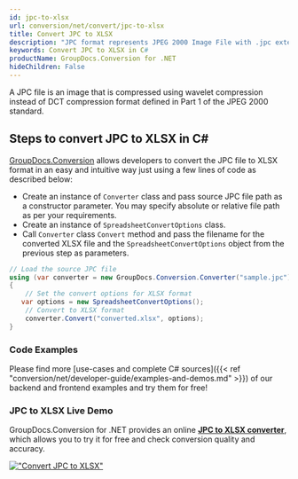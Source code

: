```yaml
---
id: jpc-to-xlsx
url: conversion/net/convert/jpc-to-xlsx
title: Convert JPC to XLSX
description: "JPC format represents JPEG 2000 Image File with .jpc extension. Learn how to convert JPC to XLSX file programmatically in C# language using GroupDocs.Conversion for .NET library."
keywords: Convert JPC to XLSX in C#
productName: GroupDocs.Conversion for .NET
hideChildren: False
---
```


A JPC file is an image that is compressed using wavelet compression instead of DCT compression format defined in Part 1 of the JPEG 2000 standard.

## Steps to convert JPC to XLSX in C#

[GroupDocs.Conversion](https://products.groupdocs.com/conversion/net) allows developers to convert the JPC file to XLSX format in an easy and intuitive way just using a few lines of code as described below:

* Create an instance of `Converter` class and pass source JPC file path as a constructor parameter. You may specify absolute or relative file path as per your requirements. 
* Create an instance of `SpreadsheetConvertOptions` class.
* Call `Converter` class `Convert` method and pass the filename for the converted XLSX file and the `SpreadsheetConvertOptions` object from the previous step as parameters.

```csharp
// Load the source JPC file
using (var converter = new GroupDocs.Conversion.Converter("sample.jpc"))
{
    // Set the convert options for XLSX format
   var options = new SpreadsheetConvertOptions();
    // Convert to XLSX format
    converter.Convert("converted.xlsx", options);
}
```

### Code Examples

Please find more [use-cases and complete C# sources]({{< ref "conversion/net/developer-guide/examples-and-demos.md" >}}) of our backend and frontend examples and try them for free!

### JPC to XLSX Live Demo

GroupDocs.Conversion for .NET provides an online [**JPC to XLSX converter**](https://products.groupdocs.app/conversion/jpc-to-xlsx), which allows you to try it for free and check conversion quality and accuracy.

[!["Convert JPC to XLSX"](conversion/net/images/convert-to-xlsx/convert-jpc-to-xlsx.png)](https://products.groupdocs.app/conversion/jpc-to-xlsx)